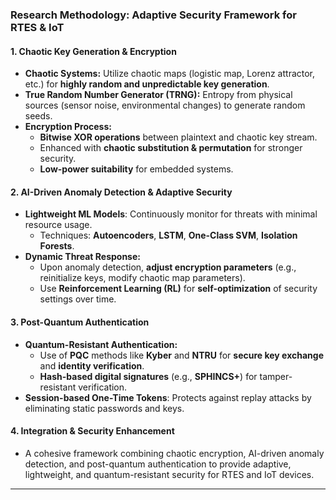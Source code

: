 
### Research Methodology: Adaptive Security Framework for RTES & IoT


#### 1. Chaotic Key Generation & Encryption

- **Chaotic Systems:** Utilize chaotic maps (logistic map, Lorenz attractor, etc.) for **highly random and unpredictable key generation**.
- **True Random Number Generator (TRNG):** Entropy from physical sources (sensor noise, environmental changes) to generate random seeds.
- **Encryption Process:**
    - **Bitwise XOR operations** between plaintext and chaotic key stream.
    - Enhanced with **chaotic substitution & permutation** for stronger security.
    - **Low-power suitability** for embedded systems.

#### 2. AI-Driven Anomaly Detection & Adaptive Security

- **Lightweight ML Models**: Continuously monitor for threats with minimal resource usage.
    - Techniques: **Autoencoders**, **LSTM**, **One-Class SVM**, **Isolation Forests**.
- **Dynamic Threat Response:**
    - Upon anomaly detection, **adjust encryption parameters** (e.g., reinitialize keys, modify chaotic map parameters).
    - Use **Reinforcement Learning (RL)** for **self-optimization** of security settings over time.

#### 3. Post-Quantum Authentication

- **Quantum-Resistant Authentication:**
    - Use of **PQC** methods like **Kyber** and **NTRU** for **secure key exchange** and **identity verification**.
    - **Hash-based digital signatures** (e.g., **SPHINCS+**) for tamper-resistant verification.
- **Session-based One-Time Tokens**: Protects against replay attacks by eliminating static passwords and keys.

#### 4. Integration & Security Enhancement

- A cohesive framework combining chaotic encryption, AI-driven anomaly detection, and post-quantum authentication to provide adaptive, lightweight, and quantum-resistant security for RTES and IoT devices.

---
